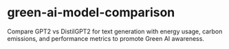 # green-ai-model-comparison
Compare GPT2 vs DistilGPT2 for text generation with energy usage, carbon emissions, and performance metrics to promote Green AI awareness.
